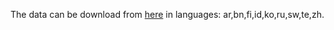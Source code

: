 The data can be download from [here](https://www.amazon.com/clouddrive/share/d3KGCRCIYwhKJF0H3eWA26hjg2ZCRhjpEQtDL70FSBN) in languages: ar,bn,fi,id,ko,ru,sw,te,zh.